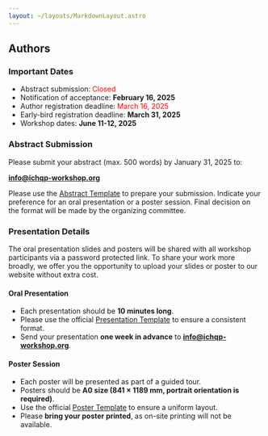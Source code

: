 ```yaml
---
layout: ~/layouts/MarkdownLayout.astro
---
```


## Authors

### Important Dates

- Abstract submission: <span style="color:red;">Closed</span>
- Notification of acceptance: **February 16, 2025**
- Author registration deadline: <span style="color:red;">March 16, 2025</span>
- Early-bird registration deadline: **March 31, 2025**
- Workshop dates: **June 11-12, 2025**

### Abstract Submission

Please submit your abstract (max. 500 words) by January 31, 2025 to:

**info@ichqp-workshop.org**

Please use the [Abstract Template](/documents/abstract-template.docx) to prepare your submission.
Indicate your preference for an oral presentation or a poster session.
Final decision on the format will be made by the organizing committee.

### Presentation Details

The oral presentation slides and posters will be shared with all workshop participants via a password protected link.
To share your work more broadly, we offer you the opportunity to upload your slides or poster to our website without extra cost.

#### Oral Presentation

- Each presentation should be **10 minutes long**.
- Please use the official [Presentation Template](/documents/abstract-template.docx) to ensure a consistent format.
- Send your presentation **one week in advance** to **info@ichqp-workshop.org**.

#### Poster Session

- Each poster will be presented as part of a guided tour.
- Posters should be **A0 size (841 × 1189 mm, portrait orientation is required)**.
- Use the official [Poster Template](/documents/abstract-template.docx) to ensure a uniform layout.
- Please **bring your poster printed**, as on-site printing will not be available.